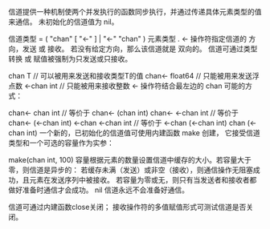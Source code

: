 
信道提供一种机制使两个并发执行的函数同步执行，并通过传递具体元素类型的值来通信。 未初始化的信道值为 nil。

信道类型 = ( "chan" [ "<-" ] | "<-" "chan" ) 元素类型 .
<- 操作符指定信道的 方向，发送 或 接收。 若没有给定方向，那么该信道就是 双向的。 信道可通过类型转换 或 赋值被强制为只发送或只接收。

chan T          // 可以被用来发送和接收类型T的值
chan<- float64  // 只能被用来发送浮点数
<-chan int      // 只能被用来接收整数
<- 操作符结合最左边的 chan 可能的方式：

chan<- chan int    // 等价于 chan<- (chan int)
chan<- <-chan int  // 等价于 chan<- (<-chan int)
<-chan <-chan int  // 等价于 <-chan (<-chan int)
chan (<-chan int)
一个新的，已初始化的信道值可使用内建函数 make 创建， 它接受信道类型和一个可选的容量作为实参：

make(chan int, 100)
容量根据元素的数量设置信道中缓存的大小。若容量大于零，则信道是异步的： 若缓存未满（发送）或非空（接收），则通信操作无阻塞成功，且元素在发送序列中被接收。 若容量为零或无，则只有当发送者和接收者都做好准备时通信才会成功。 nil 信道永远不会准备好通信。

信道可通过内建函数close关闭； 接收操作符的多值赋值形式可测试信道是否关闭。

